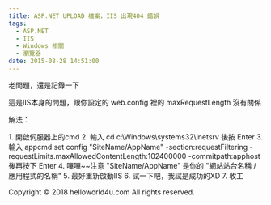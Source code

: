 ```yaml
---
title: ASP.NET UPLOAD 檔案，IIS 出現404 錯誤
tags:
  - ASP.NET
  - IIS
  - Windows 相關
  - 瀏覽器
date: 2015-08-28 14:51:00
---
```


老問題，還是記錄一下

這是IIS本身的問題，跟你設定的 web.config 裡的 maxRequestLength 沒有關係

解法：

1\. 開啟伺服器上的cmd
2\. 輸入 cd c:\Windows\systems32\inetsrv 後按 Enter
3\. 輸入 appcmd set config "SiteName/AppName" -section:requestFiltering -requestLimits.maxAllowedContentLength:102400000 -commitpath:apphost 後再按下 Enter
4\. 嗶嗶~~注意 "SiteName/AppName" 是你的 "網站站台名稱 / 應用程式的名稱"
5\. 最好重新啟動IIS
6\. 試一下吧，我試是成功的XD
7\. 收工<div class="blogger-post-footer">Copyright © 2018 helloworld4u.com All rights reserved.</div>
